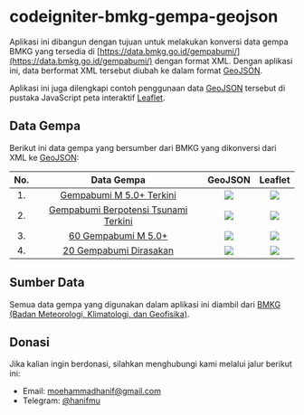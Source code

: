 # codeigniter-bmkg-gempa-geojson

Aplikasi ini dibangun dengan tujuan untuk melakukan konversi data gempa BMKG yang tersedia di [https://data.bmkg.go.id/gempabumi/](https://data.bmkg.go.id/gempabumi/) dengan format XML. Dengan aplikasi ini, data berformat XML tersebut diubah ke dalam format [GeoJSON](https://tools.ietf.org/html/rfc7946).

Aplikasi ini juga dilengkapi contoh penggunaan data [GeoJSON](https://tools.ietf.org/html/rfc7946) tersebut di pustaka JavaScript peta interaktif [Leaflet](https://leafletjs.com/).

## Data Gempa

Berikut ini data gempa yang bersumber dari BMKG yang dikonversi dari XML ke [GeoJSON](https://tools.ietf.org/html/rfc7946):

| No. |                                    Data Gempa                                     |                              GeoJSON                              |                              Leaflet                              |
| :-: | :-------------------------------------------------------------------------------: | :---------------------------------------------------------------: | :---------------------------------------------------------------: |
| 1.  |        [ Gempabumi M 5.0+ Terkini ](https://data.bmkg.go.id/autogempa.xml)        | <img src = "https://img.shields.io/badge/progres-100%25-green" /> | <img src = "https://img.shields.io/badge/progres-100%25-green" /> |
| 2.  | [ Gempabumi Berpotensi Tsunami Terkini ](https://data.bmkg.go.id/lasttsunami.xml) | <img src = "https://img.shields.io/badge/progres-100%25-green" /> | <img src = "https://img.shields.io/badge/progres-100%25-green" /> |
| 3.  |         [ 60 Gempabumi M 5.0+ ](https://data.bmkg.go.id/gempaterkini.xml)         | <img src = "https://img.shields.io/badge/progres-100%25-green" /> | <img src = "https://img.shields.io/badge/progres-100%25-green" /> |
| 4.  |      [ 20 Gempabumi Dirasakan ](https://data.bmkg.go.id/gempadirasakan.xml)       | <img src = "https://img.shields.io/badge/progres-100%25-green" /> | <img src = "https://img.shields.io/badge/progres-100%25-green" /> |

## Sumber Data

Semua data gempa yang digunakan dalam aplikasi ini diambil dari [BMKG (Badan Meteorologi, Klimatologi, dan Geofisika)](https://data.bmkg.go.id/gempabumi/).

## Donasi

Jika kalian ingin berdonasi, silahkan menghubungi kami melalui jalur berikut ini:

- Email: moehammadhanif@gmail.com
- Telegram: [@hanifmu](https://t.me/hanifmu)
